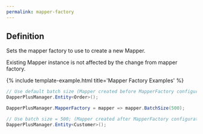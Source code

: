 ```yaml
---
permalink: mapper-factory
---
```


## Definition

Sets the mapper factory to use to create a new Mapper.

Existing Mapper instance is not affected by the change from mapper factory.

{% include template-example.html title='Mapper Factory Examples' %} 
```csharp
// Use default batch size (Mapper created before MapperFactory configuration)
DapperPlusManager.Entity<Order>();

DapperPlusManager.MapperFactory = mapper => mapper.BatchSize(500);

// Use batch size = 500; (Mapper created after MapperFactory configuration)
DapperPlusManager.Entity<Customer>();
```